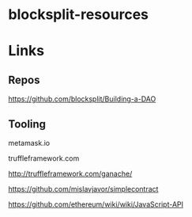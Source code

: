 # blocksplit-resources

# Links

## Repos 
https://github.com/blocksplit/Building-a-DAO

## Tooling
metamask.io

truffleframework.com

http://truffleframework.com/ganache/

https://github.com/mislavjavor/simplecontract

https://github.com/ethereum/wiki/wiki/JavaScript-API
